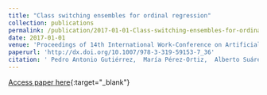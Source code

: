 ```yaml
---
title: "Class switching ensembles for ordinal regression"
collection: publications
permalink: /publication/2017-01-01-Class-switching-ensembles-for-ordinal-regression
date: 2017-01-01
venue: 'Proceedings of 14th International Work-Conference on Artificial and Natural Neural Networks (IWANN2017)'
paperurl: 'http://dx.doi.org/10.1007/978-3-319-59153-7_36'
citation: ' Pedro Antonio Gutiérrez,  María Pérez-Ortiz,  Alberto Suárez, &quot;Class switching ensembles for ordinal regression.&quot; Proceedings of 14th International Work-Conference on Artificial and Natural Neural Networks (IWANN2017), Vol. 10305, 2017, pp. 408-419.'
---
```

[Access paper here](http://dx.doi.org/10.1007/978-3-319-59153-7_36){:target="_blank"}
